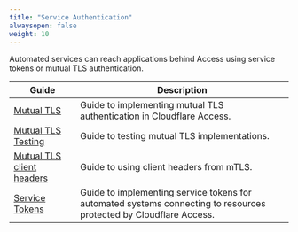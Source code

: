 ```yaml
---
title: "Service Authentication"
alwaysopen: false
weight: 10
---
```


Automated services can reach applications behind Access using service tokens or mutual TLS authentication.

|Guide|Description|
|---|---|
|[Mutual TLS](https://developers.cloudflare.com/access/service-auth/mtls/)|Guide to implementing mutual TLS authentication in Cloudflare Access.|
|[Mutual TLS Testing](https://developers.cloudflare.com/access/service-auth/mtls-testing/)|Guide to testing mutual TLS implementations.|
|[Mutual TLS client headers](https://developers.cloudflare.com/access/service-auth/mtls-headers/)|Guide to using client headers from mTLS.|
|[Service Tokens](https://developers.cloudflare.com/access/service-auth/service-token/)|Guide to implementing service tokens for automated systems connecting to resources protected by Cloudflare Access.|